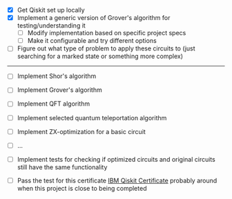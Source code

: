 - [x] Get Qiskit set up locally
- [x] Implement a generic version of Grover's algorithm for testing/understanding it
  - [ ] Modify implementation based on specific project specs
  - [ ] Make it configurable and try different options
- [ ] Figure out what type of problem to apply these circuits to (just searching for a marked state or something more complex)

-----------------------------------------------

- [ ] Implement Shor's algorithm
- [ ] Implement Grover's algorithm
- [ ] Implement QFT algorithm
- [ ] Implement selected quantum teleportation algorithm
- [ ] Implement ZX-optimization for a basic circuit
- [ ] ...
- [ ] Implement tests for checking if optimized circuits and original circuits still have the same functionality

- [ ] Pass the test for this certificate [IBM Qiskit Certificate](https://www.ibm.com/training/certification/ibm-certified-associate-developer-quantum-computation-using-qiskit-v02x-C0010300) probably around when this project
is close to being completed

